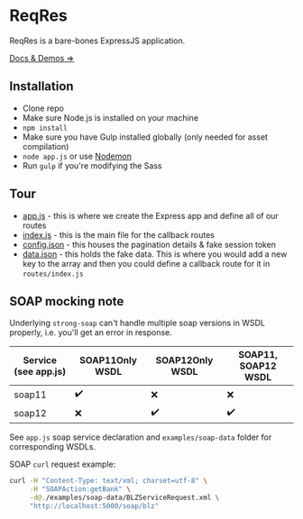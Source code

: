 ReqRes
======

ReqRes is a bare-bones ExpressJS application.

[Docs & Demos ⇒](http://reqres.in)

## Installation

* Clone repo
* Make sure Node.js is installed on your machine
* `npm install`
* Make sure you have Gulp installed globally (only needed for asset compilation)
* `node app.js` or use [Nodemon](https://github.com/remy/nodemon)
* Run `gulp` if you're modifying the Sass

## Tour

* [app.js](https://github.com/benhowdle89/reqres/blob/master/app.js) - this is where we create the Express app and define all of our routes
* [index.js](https://github.com/benhowdle89/reqres/blob/master/routes/index.js) - this is the main file for the callback routes
* [config.json](https://github.com/benhowdle89/reqres/blob/master/config.json) - this houses the pagination details & fake session token
* [data.json](https://github.com/benhowdle89/reqres/blob/master/data.json) - this holds the fake data. This is where you would add a new key to the array and then you could define a callback route for it in `routes/index.js`

## SOAP mocking note

Underlying `strong-soap` can't handle multiple soap versions in WSDL
properly, i.e. you'll get an error in response.

| Service (see app.js)      | SOAP11Only WSDL    | SOAP12Only WSDL    | SOAP11, SOAP12 WSDL |
| ------------------------- | ---------------    | ---------------    | ------------------- |
| soap11                    | :heavy_check_mark: | :x:                | :x:                 |
| soap12                    | :x:                | :heavy_check_mark: | :heavy_check_mark:  |

See `app.js` soap service declaration and `examples/soap-data` folder for
corresponding WSDLs.

SOAP `curl` request example:

```sh
curl -H "Content-Type: text/xml; charset=utf-8" \
     -H "SOAPAction:getBank" \
     -d@./examples/soap-data/BLZServiceRequest.xml \
     "http://localhost:5000/soap/blz"

```
